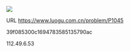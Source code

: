 ![](https://blocksrc.haplat.net/_bot_sbu/sbu-pic.gif)

URL https://www.luogu.com.cn/problem/P1045

39f085300c1694783585135790ac

112.49.6.53

